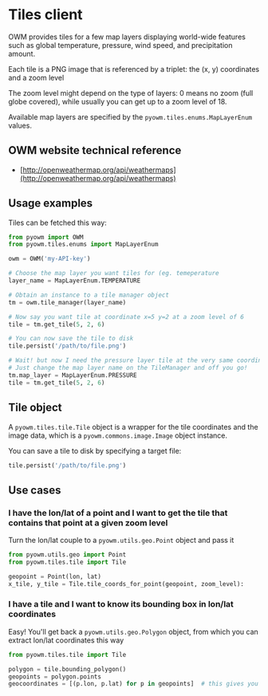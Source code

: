 # Tiles client

OWM provides tiles for a few map layers displaying world-wide features such as global temperature, pressure, wind speed,
and precipitation amount.

Each tile is a PNG image that is referenced by a triplet: the (x, y) coordinates and a zoom level

The zoom level might depend on the type of layers: 0 means no zoom (full globe covered), while usually you can get up
to a zoom level of 18.

Available map layers are specified by the `pyowm.tiles.enums.MapLayerEnum` values.


## OWM website technical reference
 - [http://openweathermap.org/api/weathermaps](http://openweathermap.org/api/weathermaps)


## Usage examples

Tiles can be fetched this way:

```python
from pyowm import OWM
from pyowm.tiles.enums import MapLayerEnum

owm = OWM('my-API-key')

# Choose the map layer you want tiles for (eg. temeperature
layer_name = MapLayerEnum.TEMPERATURE

# Obtain an instance to a tile manager object
tm = owm.tile_manager(layer_name)

# Now say you want tile at coordinate x=5 y=2 at a zoom level of 6
tile = tm.get_tile(5, 2, 6)

# You can now save the tile to disk
tile.persist('/path/to/file.png')

# Wait! but now I need the pressure layer tile at the very same coordinates and zoom level! No worries...
# Just change the map layer name on the TileManager and off you go!
tm.map_layer = MapLayerEnum.PRESSURE
tile = tm.get_tile(5, 2, 6)
```


## Tile object

A `pyowm.tiles.tile.Tile` object is a wrapper for the tile coordinates and the image data, which is a
`pyowm.commons.image.Image` object instance.

You can save a tile to disk by specifying a target file:

```python
tile.persist('/path/to/file.png')
```

## Use cases

### I have the lon/lat of a point and I want to get the tile that contains that point at a given zoom level

Turn the lon/lat couple to a `pyowm.utils.geo.Point` object and pass it

```python
from pyowm.utils.geo import Point
from pyowm.tiles.tile import Tile

geopoint = Point(lon, lat)
x_tile, y_tile = Tile.tile_coords_for_point(geopoint, zoom_level):
```

### I have a tile and I want to know its bounding box in lon/lat coordinates

Easy! You'll get back a `pyowm.utils.geo.Polygon` object, from which you can extract lon/lat coordinates this way

```python
from pyowm.tiles.tile import Tile

polygon = tile.bounding_polygon()
geopoints = polygon.points
geocoordinates = [(p.lon, p.lat) for p in geopoints]  # this gives you tuples with lon/lat
```
